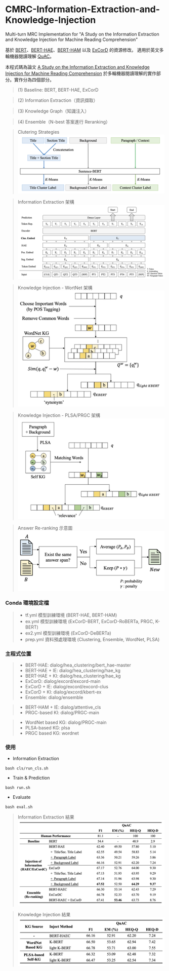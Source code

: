 # CMRC-Information-Extraction-and-Knowledge-Injection
Multi-turn MRC Implementation for "A Study on the Information Extraction and Knowledge Injection for Machine Reading Comprehension"


基於 [BERT](https://github.com/google-research/bert)、[BERT-HAE](https://github.com/prdwb/bert_hae)、[BERT-HAM](https://github.com/prdwb/attentive_history_selection) 以及 [ExCorD](https://github.com/dmis-lab/excord) 的資源修改。
適用於英文多輪機器閱讀理解 [QuAC](https://quac.ai)。

本程式碼為論文 [A Study on the Information Extraction and Knowledge Injection for Machine Reading Comprehension](https://etds.lib.ntnu.edu.tw/thesis/detail/c7f11bb51318d02b9874ae5429b6eb82/?seq=1) 於多輪機器閱讀理解的實作部分。實作分為四個部分。

>(1) Baseline: BERT, BERT-HAE, ExCorD

>(2) Information Extraction（資訊擷取）

>(3) Knowledge Graph（知識注入）

>(4) Ensemble（N-best 答案進行 Reranking）



>Clutering Strategies 
![Clustering Strategies](https://github.com/kamelain/CMRC-Information-Extraction/blob/main/Screen%20Shot%202022-09-19%20at%2012.49.15%20AM.png)


>Information Extraction 架構
![IE](https://github.com/kamelain/CMRC-Information-Extraction/blob/main/Screen%20Shot%202022-09-19%20at%2012.49.29%20AM.png)


>Knowledge Injection - WortNet 架構
![KI1](https://github.com/kamelain/CMRC-Information-Extraction/blob/main/Screen%20Shot%202022-09-19%20at%2012.49.48%20AM.png)


>Knowledge Injection - PLSA/PRGC 架構
![KI2](https://github.com/kamelain/CMRC-Information-Extraction/blob/main/Screen%20Shot%202022-09-19%20at%2012.49.40%20AM.png)


>Answer Re-ranking 示意圖
![reranking](https://github.com/kamelain/CMRC-Information-Extraction/blob/main/Screen%20Shot%202022-09-19%20at%2012.50.26%20AM.png)



### Conda 環境設定檔

>* tf.yml 模型訓練環境 (BERT-HAE, BERT-HAM)
>* ex.yml 模型訓練環境 (ExCorD-BERT, ExCorD-RoBERTa, PRGC, K-BERT)
>* ex2.yml 模型訓練環境 (ExCorD-DeBERTa)
>* prep.yml 資料預處理環境 (Clustering, Ensemble, WordNet, PLSA)


### 主程式位置

>* BERT-HAE: dialog/hea_clustering/bert_hae-master
>* BERT-HAE + IE: dialog/hea_clustering/hae_kg
>* BERT-HAE + KI: dialog/hea_clustering/hae_kg
>* ExCorD: dialog/excord/excord-main
>* ExCorD + IE: dialog/excord/excord-clus
>* ExCorD + KI: dialog/excord/kbert-ex
>* Ensemble: dialog/ensemble

>* BERT-HAM + IE: dialog/attentive_cls
>* PRGC-based KI: dialog/PRGC-main

>* WordNet based KG: dialog/PRGC-main
>* PLSA-based KG: plsa
>* PRGC based KG: wordnet


### 使用

* Information Extraction

```
bash cls/run_cls.sh
```

* Train & Prediction

```
bash run.sh
```

* Evaluate

```
bash eval.sh
```


>Information Extraction 結果
![Result-IE](https://github.com/kamelain/CMRC-Information-Extraction/blob/main/Screen%20Shot%202022-09-19%20at%2012.51.09%20AM.png)

>Knowledge Injection 結果
![Result-KI](https://github.com/kamelain/CMRC-Information-Extraction/blob/main/Screen%20Shot%202022-09-19%20at%2012.51.13%20AM.png)
